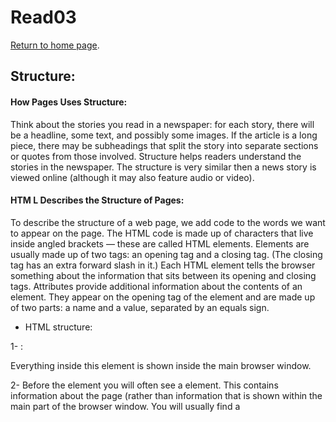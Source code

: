 # Read03

[Return to home page](https://momansi96.github.io/reading-notes/). 

## Structure:

#### How Pages Uses Structure: 

Think about the stories you read in a newspaper: for each
story, there will be a headline, some text, and possibly some images. If the article is a long piece, there may be subheadings that split the story into separate sections or quotes from those involved. 
Structure helps readers understand the stories in the
newspaper.
The structure is very similar then a news story is viewed
online (although it may also feature audio or video).

#### HTM L Describes the Structure of Pages: 

To describe the structure of a web page, we add code to the words we want to appear on the page.
The HTML code is made up of characters that live inside angled brackets — these are called HTML elements. 
Elements are usually made up of two tags: an opening tag and a closing tag. (The closing tag has an extra forward slash in it.) Each HTML element tells the browser
something about the information that sits between its opening and closing tags.
Attributes provide additional information about the contents of an element. They appear on the opening tag of the element and are made up of two parts: a name and a value, separated by an equals sign.

- HTML structure: 

1- <body>: 

Everything inside this element is shown inside the main browser window.

2- <head>
Before the <body> element you will often see a <head> element.
This contains information about the page (rather than
information that is shown within the main part of the browser window.
You will usually find a <title> element inside the <head>
element. 

3- <title>
The contents of the <title> element are either shown in the
top of the browser, above where you usually type in the URL of the page you want to visit, or on the tab for that page (if your browser uses tabs to allow you to view multiple pages at the same time).

## Extra Markup: 

#### The several tags in HTML: 

1- DOCCTYPEs: Because there have been several versions of HTML, each web page should begin with a DOCTYPE declaration to tell a browser which version of HTML the page is using 

2- Comments in HTML: If you want to add a comment to your code that will not be visible in the user's browser, you
can add the text between these characters:
<!-- comment goes here -->. 

3- ID Attribute: Every HTML element can carry the id attribute. It is used to uniquely identify that element
from other elements on the page. Its value should start with
a letter or an underscore. 

4- Block Elements: Some elements will always appear to start on a new line in the browser window. These are known as block level elements.
Examples of block elements are <h1>, <p>, <ul>, and <li>.

5- Inline Elements: Some elements will always appear to continue on the same line as their neighbouring elements. These are known as inline elements.
Examples of inline elements are <**>, <****>. 

## HTML5 Layout: 

1- Headers & Footers: The <header> and <footer> elements can be used for:
 - The main header or footer that appears at the top or bottom of every page on the site.
 - A header or footer for an individual <article> or <section> within the page.

2- Navigation: The <nav> element is used to contain the major navigational blocks on the site such as the primary site navigation.

3- Articles: The <article> element acts as a container for any section of a page that could stand alone and potentially be syndicated.

4- Sections: The <section> element groups related content together, and typically each section would have its own heading.

## Process & Design: 

#### Who is the Site For?

Every website should be designed for the target audience—not just for yourself or the site owner. It is therefore very important to understand who your target audience is, It can be helpful to ask some questions about the people you would expect to be interested in the subject of your site.

#### Why People Visit Your Website? 

Now that you know who your visitors are, you need to consider why they are coming. While some people will simply chance across your website, most will visit for a specific reason, Your content and design should be influenced by the goals of your users.

#### What Your Visitors are Trying to Achieve? 

It is unlikely that you will be able to list every reason why someone visits your site but you are looking for key tasks and motivations. This information can help guide your site designs.

#### What Information Your Visitors Need? 

You know who is coming to your site and why they are coming,so now you need to work out what information they need in order to achieve their goals quickly and effectivel, You may want to offer additional supporting information that you
think they might find helpful. 

#### How Of ten People Will Visit Your Site? 

Some sites benefit from being updated more frequently than others. Some information (such as news) may be constantly changing, while other content remains relatively static. 

#### Site Maps: 

Now that you know what needs to appear on your site, you can start to organize the information into sections or page , The aim is to create a diagram of the pages that will be used to structure the site. This is known as a site map and it will show how those pages can be grouped.

#### WireFrames: 

A wireframe is a simple sketch of the key information that needs to go on each page of a site. It shows the hierarchy of the information and how much space it might require, A lot of designers will take the elements that need to appear on each page and start by creating wireframes. This involves
sketching or shading areas where each element of the page
will go (such as the logo, primary navigation, headings and main bodies of text, user logins etc).

#### Designing Navigation: 

Site navigation not only helps people find where they want to go, but also helps them understand what your site is about and how it is organized.
Good navigation tends to follow these principles: 
 - Concise. 
 - Clear. 
 - Selective. 
 - Context. 
 - Interactive. 
 - Consistent. 




